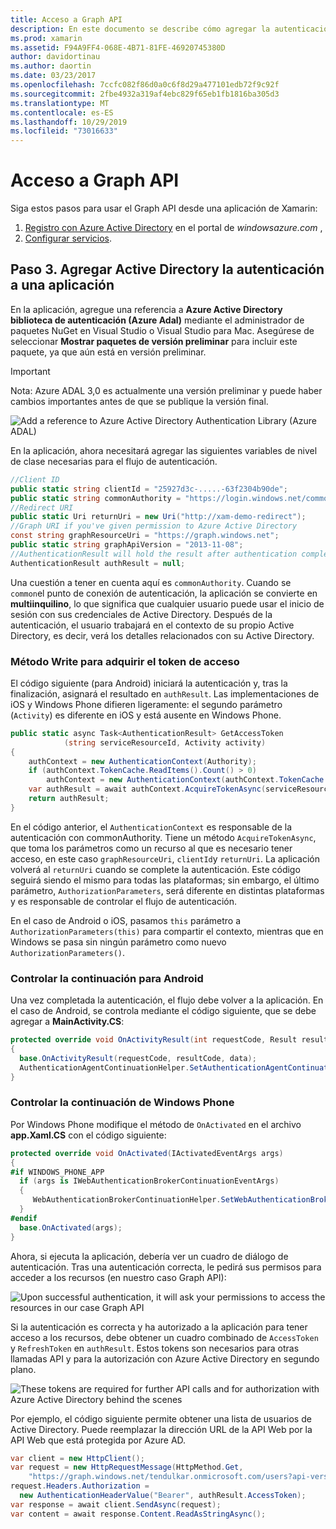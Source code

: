 ```yaml
---
title: Acceso a Graph API
description: En este documento se describe cómo agregar la autenticación de Azure Active Directory a una aplicación móvil compilada con Xamarin.
ms.prod: xamarin
ms.assetid: F94A9FF4-068E-4B71-81FE-46920745380D
author: davidortinau
ms.author: daortin
ms.date: 03/23/2017
ms.openlocfilehash: 7ccfc082f86d0a0c6f8d29a477101edb72f9c92f
ms.sourcegitcommit: 2fbe4932a319af4ebc829f65eb1fb1816ba305d3
ms.translationtype: MT
ms.contentlocale: es-ES
ms.lasthandoff: 10/29/2019
ms.locfileid: "73016633"
---
```

# <a name="accessing-the-graph-api"></a>Acceso a Graph API

Siga estos pasos para usar el Graph API desde una aplicación de Xamarin:

1. [Registro con Azure Active Directory](~/cross-platform/data-cloud/active-directory/get-started/register.md) en el portal de *windowsazure.com* ,
2. [Configurar servicios](~/cross-platform/data-cloud/active-directory/get-started/configure.md).

## <a name="step-3-adding-active-directory-authentication-to-an-app"></a>Paso 3. Agregar Active Directory la autenticación a una aplicación

En la aplicación, agregue una referencia a **Azure Active Directory biblioteca de autenticación (Azure Adal)** mediante el administrador de paquetes NuGet en Visual Studio o Visual Studio para Mac.
Asegúrese de seleccionar **Mostrar paquetes de versión preliminar** para incluir este paquete, ya que aún está en versión preliminar.

> [!IMPORTANT]
> Nota: Azure ADAL 3,0 es actualmente una versión preliminar y puede haber cambios importantes antes de que se publique la versión final. 

![](graph-images/06.-adal-nuget-package.jpg "Add a reference to Azure Active Directory Authentication Library (Azure ADAL)")

En la aplicación, ahora necesitará agregar las siguientes variables de nivel de clase necesarias para el flujo de autenticación.

```csharp
//Client ID
public static string clientId = "25927d3c-.....-63f2304b90de";
public static string commonAuthority = "https://login.windows.net/common"
//Redirect URI
public static Uri returnUri = new Uri("http://xam-demo-redirect");
//Graph URI if you've given permission to Azure Active Directory
const string graphResourceUri = "https://graph.windows.net";
public static string graphApiVersion = "2013-11-08";
//AuthenticationResult will hold the result after authentication completes
AuthenticationResult authResult = null;
```

Una cuestión a tener en cuenta aquí es `commonAuthority`. Cuando se `common`el punto de conexión de autenticación, la aplicación se convierte en **multiinquilino**, lo que significa que cualquier usuario puede usar el inicio de sesión con sus credenciales de Active Directory. Después de la autenticación, el usuario trabajará en el contexto de su propio Active Directory, es decir, verá los detalles relacionados con su Active Directory.

### <a name="write-method-to-acquire-access-token"></a>Método Write para adquirir el token de acceso

El código siguiente (para Android) iniciará la autenticación y, tras la finalización, asignará el resultado en `authResult`. Las implementaciones de iOS y Windows Phone difieren ligeramente: el segundo parámetro (`Activity`) es diferente en iOS y está ausente en Windows Phone.

```csharp
public static async Task<AuthenticationResult> GetAccessToken
            (string serviceResourceId, Activity activity)
{
    authContext = new AuthenticationContext(Authority);
    if (authContext.TokenCache.ReadItems().Count() > 0)
        authContext = new AuthenticationContext(authContext.TokenCache.ReadItems().First().Authority);
    var authResult = await authContext.AcquireTokenAsync(serviceResourceId, clientId, returnUri, new AuthorizationParameters(activity));
    return authResult;
}  
```

En el código anterior, el `AuthenticationContext` es responsable de la autenticación con commonAuthority. Tiene un método `AcquireTokenAsync`, que toma los parámetros como un recurso al que es necesario tener acceso, en este caso `graphResourceUri`, `clientId`y `returnUri`. La aplicación volverá al `returnUri` cuando se complete la autenticación. Este código seguirá siendo el mismo para todas las plataformas; sin embargo, el último parámetro, `AuthorizationParameters`, será diferente en distintas plataformas y es responsable de controlar el flujo de autenticación.

En el caso de Android o iOS, pasamos `this` parámetro a `AuthorizationParameters(this)` para compartir el contexto, mientras que en Windows se pasa sin ningún parámetro como nuevo `AuthorizationParameters()`.

### <a name="handle-continuation-for-android"></a>Controlar la continuación para Android

Una vez completada la autenticación, el flujo debe volver a la aplicación. En el caso de Android, se controla mediante el código siguiente, que se debe agregar a **MainActivity.CS**:

```csharp
protected override void OnActivityResult(int requestCode, Result resultCode, Intent data)
{
  base.OnActivityResult(requestCode, resultCode, data);
  AuthenticationAgentContinuationHelper.SetAuthenticationAgentContinuationEventArgs(requestCode, resultCode, data);
}
```

### <a name="handle-continuation-for-windows-phone"></a>Controlar la continuación de Windows Phone

Por Windows Phone modifique el método de `OnActivated` en el archivo **app.Xaml.CS** con el código siguiente:

```csharp
protected override void OnActivated(IActivatedEventArgs args)
{
#if WINDOWS_PHONE_APP
  if (args is IWebAuthenticationBrokerContinuationEventArgs)
  {
     WebAuthenticationBrokerContinuationHelper.SetWebAuthenticationBrokerContinuationEventArgs(args as IWebAuthenticationBrokerContinuationEventArgs);
  }
#endif
  base.OnActivated(args);
}
```

Ahora, si ejecuta la aplicación, debería ver un cuadro de diálogo de autenticación.
Tras una autenticación correcta, le pedirá sus permisos para acceder a los recursos (en nuestro caso Graph API):

![](graph-images/08.-authentication-flow.jpg "Upon successful authentication, it will ask your permissions to access the resources in our case Graph API")

Si la autenticación es correcta y ha autorizado a la aplicación para tener acceso a los recursos, debe obtener un cuadro combinado de `AccessToken` y `RefreshToken` en `authResult`. Estos tokens son necesarios para otras llamadas API y para la autorización con Azure Active Directory en segundo plano.

![](graph-images/07.-access-token-for-authentication.jpg "These tokens are   required for further API calls and for authorization with Azure Active Directory behind the scenes")

Por ejemplo, el código siguiente permite obtener una lista de usuarios de Active Directory. Puede reemplazar la dirección URL de la API Web por la API Web que está protegida por Azure AD.

```csharp
var client = new HttpClient();
var request = new HttpRequestMessage(HttpMethod.Get,
    "https://graph.windows.net/tendulkar.onmicrosoft.com/users?api-version=2013-04-05");
request.Headers.Authorization =
  new AuthenticationHeaderValue("Bearer", authResult.AccessToken);
var response = await client.SendAsync(request);
var content = await response.Content.ReadAsStringAsync();
```
